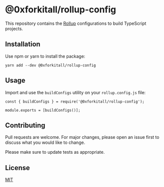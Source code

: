 # @0xforkitall/rollup-config

This repository contains the [Rollup](https://github.com/rollup/rollup) configurations to build TypeScript projects.

## Installation

Use npm or yarn to install the package:

```
yarn add --dev @0xforkitall/rollup-config
```

## Usage

Import and use the `buildConfigs` utility on your `rollup.config.js` file:

```
const { buildConfigs } = require('@0xforkitall/rollup-config');

module.exports = [buildConfigs()];
```

## Contributing

Pull requests are welcome. For major changes, please open an issue first to discuss what you would like to change.

Please make sure to update tests as appropriate.

## License

[MIT](https://choosealicense.com/licenses/mit/)
